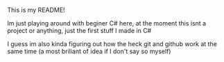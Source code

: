 This is my README!

Im just playing around with beginer C# here, at the moment this isnt a project or anything, just the first stuff I made in C#

I guess im also kinda figuring out how the heck git and github work at the same time (a most briliant of idea if I don't say so myself)